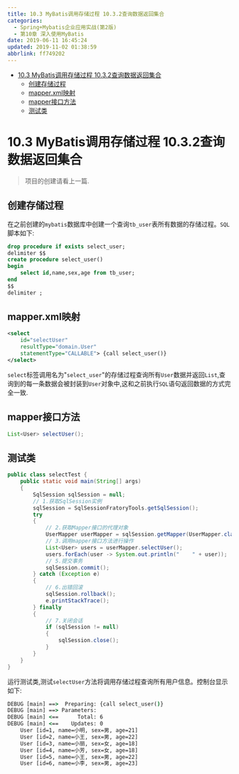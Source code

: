 ```yaml
---
title: 10.3 MyBatis调用存储过程 10.3.2查询数据返回集合
categories: 
  - Spring+Mybatis企业应用实战(第2版)
  - 第10章 深入使用MyBatis
date: 2019-06-11 16:45:24
updated: 2019-11-02 01:38:59
abbrlink: ff749202
---
```

- [10.3 MyBatis调用存储过程 10.3.2查询数据返回集合](/ReadingNotes/ff749202/#10-3-MyBatis调用存储过程-10-3-2查询数据返回集合)
    - [创建存储过程](/ReadingNotes/ff749202/#创建存储过程)
    - [mapper.xml映射](/ReadingNotes/ff749202/#mapper-xml映射)
    - [mapper接口方法](/ReadingNotes/ff749202/#mapper接口方法)
    - [测试类](/ReadingNotes/ff749202/#测试类)

<!--more-->
<script src="https://cdn.bootcss.com/jquery/3.4.0/jquery.slim.min.js"></script>
<script>$(document).ready(function () {$(".post-body > ul:nth-child(1)").hide();});</script>

<!--end-->
# 10.3 MyBatis调用存储过程 10.3.2查询数据返回集合 #
> 项目的创建请看上一篇.

## 创建存储过程 ##
在之前创建的`mybatis`数据库中创建一个查询`tb_user`表所有数据的存储过程。`SQL`脚本如下:
```sql
drop procedure if exists select_user;
delimiter $$
create procedure select_user()
begin
    select id,name,sex,age from tb_user;
end
$$
delimiter ;
```
## mapper.xml映射 ##
```xml
<select
    id="selectUser"
    resultType="domain.User"
    statementType="CALLABLE"> {call select_user()}
</select>
```
`select`标签调用名为"`select_user`"的存储过程查询所有`User`数据并返回`List`,查询到的每一条数据会被封装到`User`对象中,这和之前执行`SQL`语句返回数据的方式完全一致.
## mapper接口方法 ##
```java
List<User> selectUser();
```
## 测试类 ##
```java
public class selectTest {
    public static void main(String[] args)
    {
        SqlSession sqlSession = null;
        // 1.获取SqlSession实例
        sqlSession = SqlSessionFratoryTools.getSqlSession();
        try
        {
            // 2.获取Mapper接口的代理对象
            UserMapper userMapper = sqlSession.getMapper(UserMapper.class);
            // 3.调用mapper接口方法进行操作
            List<User> users = userMapper.selectUser();
            users.forEach(user -> System.out.println("    " + user));
            // 5.提交事务
            sqlSession.commit();
        } catch (Exception e)
        {
            // 6.出错回滚
            sqlSession.rollback();
            e.printStackTrace();
        } finally
        {
            // 7.关闭会话
            if (sqlSession != null)
            {
                sqlSession.close();
            }
        }
    }
}
```
运行测试类,测试`selectUser`方法将调用存储过程查询所有用户信息。控制台显示如下:
```cmd
DEBUG [main] ==>  Preparing: {call select_user()} 
DEBUG [main] ==> Parameters: 
DEBUG [main] <==      Total: 6
DEBUG [main] <==    Updates: 0
    User [id=1, name=小明, sex=男, age=21]
    User [id=2, name=小王, sex=男, age=22]
    User [id=3, name=小丽, sex=女, age=18]
    User [id=4, name=小芳, sex=女, age=18]
    User [id=5, name=小王, sex=男, age=22]
    User [id=6, name=小李, sex=男, age=23]
```

